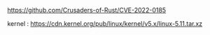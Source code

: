 https://github.com/Crusaders-of-Rust/CVE-2022-0185

kernel : https://cdn.kernel.org/pub/linux/kernel/v5.x/linux-5.11.tar.xz
